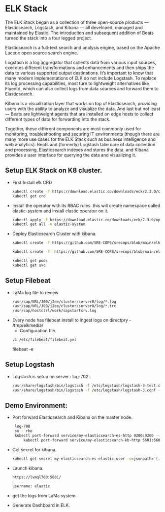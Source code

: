 
#  ELK Stack

The ELK Stack began as a collection of three open-source products — Elasticsearch, Logstash, and Kibana — all developed, managed and maintained by Elastic. The introduction and subsequent addition of Beats turned the stack into a four legged project.

Elasticsearch is a full-text search and analysis engine, based on the Apache Lucene open source search engine. 

Logstash is a log aggregator that collects data from various input sources, executes different transformations and enhancements and then ships the data to various supported output destinations. It’s important to know that many modern implementations of ELK do not include Logstash. To replace its log processing capabilities, most turn to lightweight alternatives like Fluentd, which can also collect logs from data sources and forward them to Elasticsearch. 

Kibana is a visualization layer that works on top of Elasticsearch, providing users with the ability to analyze and visualize the data. And last but not least — Beats are lightweight agents that are installed on edge hosts to collect different types of data for forwarding into the stack.

Together, these different components are most commonly used for monitoring, troubleshooting and securing IT environments (though there are many more use cases for the ELK Stack such as business intelligence and web analytics). Beats and (formerly) Logstash take care of data collection and processing, Elasticsearch indexes and stores the data, and Kibana provides a user interface for querying the data and visualizing it.



## Setup ELK Stack on K8 cluster.
* First Install elk CRD
    ```bash
    kubectl create -f https://download.elastic.co/downloads/eck/2.3.0/crds.yaml
    kubectl get crd
    ```
* Install the operator with its RBAC rules. this will create namespace called elastic-system and install elastic operator on it.
    ```bash
    kubectl apply -f https://download.elastic.co/downloads/eck/2.3.0/operator.yaml
    kubectl get all -n elastic-system
    ```

* Deploy Elasticsearch Cluster with kibana.
    ```bash
    kubectl create -f https://github.com/SRE-COPS/srecops/blob/main/elk/es-dploymentva.yaml

    kubectl create -f  https://github.com/SRE-COPS/srecops/blob/main/elk/kibana.yaml

    kubectl get pods
    kubectl get svc
    ```


## Setup Filebeat
* LaMa log file to review
    ```bash
    /usr/sap/NRL/J00/j2ee/cluster/server0/log/*.log
    /usr/sap/NRL/J00/j2ee/cluster/server0/log/*.trc
    /usr/sap/hostctrl/work/sapstartsrv.log

    ```
* Every node has filebeat install to ingest logs on directpry - /tmp/elkmedia/
    * Configuration file.
    ```bash
    vi /etc/filebeat/filebeat.yml
    ```
    filebeat -e
    

## Setup Logstash
* Logstash is setup on server : log-702
    ```bash
    /usr/share/logstash/bin/logstash -f /etc/logstash/logstash-3-test.conf - -->> for screen output
    /usr/share/logstash/bin/logstash -f /etc/logstash/logstash-3.conf --> to redirect to the Elastic
    ```



## Demo Environment:



* Port forward Elasticsearch and Kibana on the master node.
   ```bash
    log-700
    su - rke
    kubectl port-forward service/my-elasticsearch-es-http 9200:9200 --address='0.0.0.0' &
        kubectl port-forward service/my-elasticsearch-kb-http 5601:5601 --address=0.0.0.0 &
    ```
* Get secret for kibana.
    ```bash
    kubectl get secret my-elasticsearch-es-elastic-user -o=jsonpath='{.data.elastic}' | base64 --decode
    ```
* Launch kibana.
    ```bash
    https://lvmql700:5601/

    username: elastic
    ```

* get the logs from LaMa system.
* Generate Dashboard in ELK.








